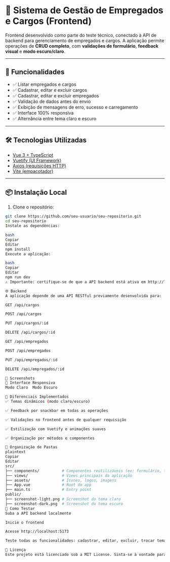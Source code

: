 # 🚀 Sistema de Gestão de Empregados e Cargos (Frontend)

Frontend desenvolvido como parte do teste técnico, conectado à API de backend para gerenciamento de empregados e cargos. A aplicação permite operações de **CRUD completo**, com **validações de formulário**, **feedback visual** e **modo escuro/claro**.

---

## 📌 Funcionalidades

- ✅ Listar empregados e cargos
- ✅ Cadastrar, editar e excluir cargos
- ✅ Cadastrar, editar e excluir empregados
- ✅ Validação de dados antes do envio
- ✅ Exibição de mensagens de erro, sucesso e carregamento
- ✅ Interface 100% responsiva
- ✅ Alternância entre tema claro e escuro

---

## 🛠️ Tecnologias Utilizadas

- [Vue 3 + TypeScript](https://vuejs.org/)
- [Vuetify (UI Framework)](https://vuetifyjs.com/)
- [Axios (requisições HTTP)](https://axios-http.com/)
- [Vite (empacotador)](https://vitejs.dev/)

---

## 📦 Instalação Local

1. Clone o repositório:

```bash
git clone https://github.com/seu-usuario/seu-repositorio.git
cd seu-repositorio
Instale as dependências:

bash
Copiar
Editar
npm install
Execute a aplicação:

bash
Copiar
Editar
npm run dev
⚠️ Importante: certifique-se de que a API backend está ativa em http://localhost:3000 (ou o endereço configurado no seu ambiente).

🌐 Backend
A aplicação depende de uma API RESTful previamente desenvolvida para:

GET /api/cargos

POST /api/cargos

PUT /api/cargos/:id

DELETE /api/cargos/:id

GET /api/empregados

POST /api/empregados

PUT /api/empregados/:id

DELETE /api/empregados/:id

📸 Screenshots
📱 Interface Responsiva
Modo Claro	Modo Escuro

🎯 Diferenciais Implementados
✅ Temas dinâmicos (modo claro/escuro)

✅ Feedback por snackbar em todas as operações

✅ Validações no frontend antes de qualquer requisição

✅ Estilização com Vuetify e animações suaves

✅ Organização por métodos e componentes

📁 Organização de Pastas
plaintext
Copiar
Editar
src/
├── components/          # Componentes reutilizáveis (ex: formulário, tabela)
├── views/               # Views principais da aplicação
├── assets/              # Ícones, logos, imagens
├── App.vue              # Root do app
├── main.ts              # Entry point
public/
├── screenshot-light.png # Screenshot do tema claro
├── screenshot-dark.png  # Screenshot do tema escuro
🧪 Como Testar
Suba a API backend localmente

Inicie o frontend

Acesse http://localhost:5173

Teste todas as funcionalidades: cadastrar, editar, excluir, trocar temas, etc.

📃 Licença
Este projeto está licenciado sob a MIT License. Sinta-se à vontade para usá-lo como base.